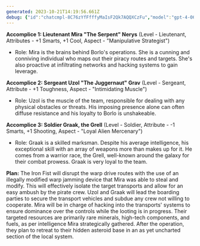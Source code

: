 ```yaml
---
generated: 2023-10-21T14:19:56.661Z
debug: {"id":"chatcmpl-8C76zYfFfffyMaIsF2Qk7AQQXCzFu","model":"gpt-4-0613","usage":{"prompt_tokens":723,"completion_tokens":425,"total_tokens":1148},"finish":"stop"}
---
```

**Accomplice 1: Lieutenant Mira "The Serpent" Nerys** (Level - Lieutenant, Attributes - +1 Smarts, +1 Cool, Aspect - "Manipulative Strategist")

- Role: Mira is the brains behind Borlo's operations. She is a cunning and conniving individual who maps out their piracy routes and targets. She's also proactive at infiltrating networks and hacking systems to gain leverage. 

**Accomplice 2: Sergeant Uzol "The Juggernaut" Grav** (Level - Sergeant, Attribute - +1 Toughness, Aspect - "Intimidating Muscle")

- Role: Uzol is the muscle of the team, responsible for dealing with any physical obstacles or threats. His imposing presence alone can often diffuse resistance and his loyalty to Borlo is unshakeable.

**Accomplice 3: Soldier Graak, the Grell** (Level - Soldier, Attribute - -1 Smarts, +1 Shooting, Aspect - "Loyal Alien Mercenary")

- Role: Graak is a skilled marksman. Despite his average intelligence, his exceptional skill with an array of weapons more than makes up for it. He comes from a warrior race, the Grell, well-known around the galaxy for their combat prowess. Graak is very loyal to the team.

**Plan:** The Iron Fist will disrupt the warp drive routes with the use of an illegally modified warp jamming device that Mira was able to steal and modify. This will effectively isolate the target transports and allow for an easy ambush by the pirate crew. Uzol and Graak will lead the boarding parties to secure the transport vehicles and subdue any crew not willing to cooperate. Mira will be in charge of hacking into the transports' systems to ensure dominance over the controls while the looting is in progress. Their targeted resources are primarily rare minerals, high-tech components, and fuels, as per intelligence Mira strategically gathered. After the operation, they plan to retreat to their hidden asteroid base in an as yet uncharted section of the local system.
